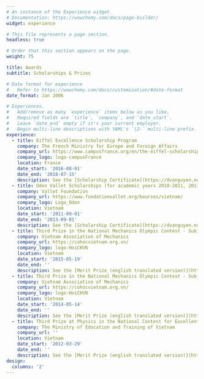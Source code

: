 ```yaml
---
# An instance of the Experience widget.
# Documentation: https://wowchemy.com/docs/page-builder/
widget: experience

# This file represents a page section.
headless: true

# Order that this section appears on the page.
weight: 75

title: Awards
subtitle: Scholarships & Prizes

# Date format for experience
#   Refer to https://wowchemy.com/docs/customization/#date-format
date_format: Jan 2006

# Experiences.
#   Add/remove as many `experience` items below as you like.
#   Required fields are `title`, `company`, and `date_start`.
#   Leave `date_end` empty if it's your current employer.
#   Begin multi-line descriptions with YAML's `|2-` multi-line prefix.
experience:
  - title: Eiffel Excellence Scholarship Program
    company: The French Ministry for Europe and Foreign Affairs
    company_url: https://www.campusfrance.org/en/the-eiffel-scholarship-program
    company_logo: logo-campusFrance
    location: France
    date_start: '2016-08-01'
    date_end: '2018-07-15'
    description: See the [Scholarship Certificate](https://dvanguyen.netlify.app/uploads/Bourse_EIFFEL.pdf)
  - title: Odon Vallet Scholarships (for academic years 2010-2011, 2011-2012, and 2012-2013)
    company: Vallet Foundation
    company_url: https://www.fondationvallet.org/bourses/vietnam/
    company_logo: Logo_Odon
    location: Vietnam
    date_start: '2011-09-01'
    date_end: '2013-09-01'
    description: See the [Scholarship Certificate](https://dvanguyen.netlify.app/uploads/OdonVallet.pdf)
  - title: Third Prize in the National Mechanics Olympic Contest - Subject Mechanical Engineering
    company: Vietnam Association of Mechanics
    company_url: https://cohocvietnam.org.vn/
    company_logo: logo-HoiCHVN
    location: Vietnam
    date_start: '2015-05-19'
    date_end: ''
    description: See the [Merit Prize (english translated version)](https://dvanguyen.netlify.app/uploads/National_Mechanics_Olympic_Contest_Year_2015.pdf)
  - title: Third Prize in the National Mechanics Olympic Contest - Subject Theoretical Mechanics
    company: Vietnam Association of Mechanics
    company_url: https://cohocvietnam.org.vn/
    company_logo: logo-HoiCHVN
    location: Vietnam
    date_start: '2014-05-14'
    date_end: ''
    description: See the [Merit Prize (english translated version)](https://dvanguyen.netlify.app/uploads/National_Mechanics_Olympic_Contest_Year_2014.pdf)
  - title: Third Prize at Physics in the National Contest for Excellent High School Students
    company: The Ministry of Education and Training of Vietnam
    company_url: ''
    location: Vietnam
    date_start: '2012-03-29'
    date_end: ''
    description: See the [Merit Prize (english translated version)](https://dvanguyen.netlify.app/uploads/National_Contest_for_Excellent_Student_at_High_Schools_Year_2012.pdf)
design:
  columns: '2'
---
```

